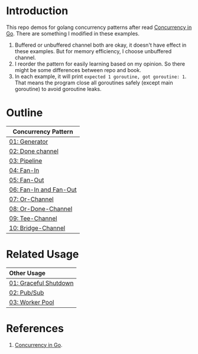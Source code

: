 # Introduction

This repo demos for golang concurrency patterns after read [Concurrency in Go](https://www.oreilly.com/library/view/concurrency-in-go/9781491941294/). There are something I modified in these examples.

1. Buffered or unbuffered channel both are okay, it doesn't have effect in these examples. But for memory efficiency, I choose unbuffered channel.
2. I reorder the pattern for easily learning based on my opinion. So there might be some differences between repo and book. 
3. In each example, it will print `expected 1 goroutine, got goroutine: 1`. That means the program close all goroutines safely (except main goroutine) to avoid goroutine leaks.

# Outline



| Concurrency Pattern                           |
|-----------------------------------------------|
 | [01: Generator](./01-generator)               | 
 | [02: Done channel](./02-done-channel)         | 
 | [03: Pipeline](./03-pipeline)                 | 
 | [04: Fan-In](./04-fan-in)                     | 
 | [05: Fan-Out](./05-fan-out)                   | 
 | [06: Fan-In and Fan-Out](./06-fan-in-fan-out) |
 | [07: Or-Channel](./07-or-channel)             |
 | [08: Or-Done-Channel](./08-or-done-channel)   |
 | [09: Tee-Channel](./09-tee-channel)           |
 | [10: Bridge-Channel](./10-bridge-channel)     |

# Related Usage

| Other Usage                                  |
|:---------------------------------------------|
| [01: Graceful Shutdown](./other/01-graceful) | 
| [02: Pub/Sub](./other/02-pub-sub)            |
| [03: Worker Pool](./other/03-worker-pool)    |

# References

1. [Concurrency in Go](https://www.oreilly.com/library/view/concurrency-in-go/9781491941294/). 